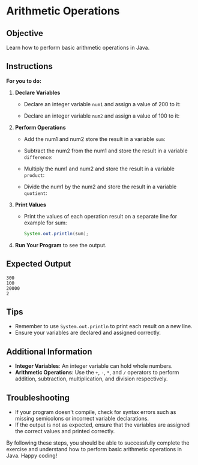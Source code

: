# Arithmetic Operations

## Objective
Learn how to perform basic arithmetic operations in Java.

## Instructions

**For you to do:**

1. **Declare Variables**
    - Declare an integer variable `num1` and assign a value of 200 to it:

    - Declare an integer variable `num2` and assign a value of 100 to it:


2. **Perform Operations**
    - Add the num1 and num2 store the result in a variable `sum`:

    - Subtract the num2 from the num1 and store the result in a variable `difference`:

    - Multiply the num1 and num2  and store the result in a variable `product`:

    - Divide the num1 by the num2 and store the result in a variable `quotient`:


3. **Print Values**
    - Print the values of each operation result on a separate line for example for sum:
      ```java
      System.out.println(sum);
      ```

4. **Run Your Program** to see the output.

## Expected Output
```
300
100
20000
2
```

## Tips
- Remember to use `System.out.println` to print each result on a new line.
- Ensure your variables are declared and assigned correctly.

## Additional Information
- **Integer Variables**: An integer variable can hold whole numbers.
- **Arithmetic Operations**: Use the `+`, `-`, `*`, and `/` operators to perform addition, subtraction, multiplication, and division respectively.

## Troubleshooting
- If your program doesn't compile, check for syntax errors such as missing semicolons or incorrect variable declarations.
- If the output is not as expected, ensure that the variables are assigned the correct values and printed correctly.

By following these steps, you should be able to successfully complete the exercise and understand how to perform basic arithmetic operations in Java. Happy coding!
